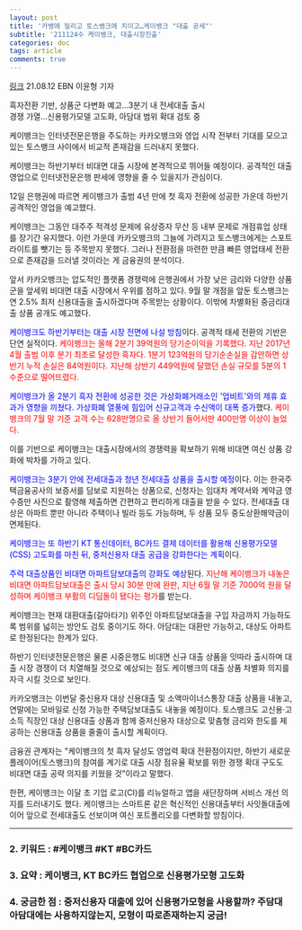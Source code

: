 ```yaml
---
layout: post
title: '카뱅에 밀리고 토스뱅크에 치이고…케이뱅크 "대출 공세"'
subtitle: '211124수 케이뱅크, 대출시장진출'
categories: doc
tags: article
comments: true
---
```


[링크](https://www.ebn.co.kr/news/view/1496123/?sc=Naver)
21.08.12 EBN 이윤형 기자   

흑자전환 기반, 상품군 다변화 예고…3분기 내 전세대출 출시   
경쟁 가열…신용평가모델 고도화, 아담대 범위 확대 검토 중   

케이뱅크는 인터넷전문은행을 주도하는 카카오뱅크와 영업 시작 전부터 기대를 모으고 있는 토스뱅크 사이에서 비교적 존재감을 드러내지 못했다.   

케이뱅크는 하반기부터 비대면 대출 시장에 본격적으로 뛰어들 예정이다. 공격적인 대출 영업으로 인터넷전문은행 판세에 영향을 줄 수 있을지가 관심이다.   

12일 은행권에 따르면 케이뱅크가 출범 4년 만에 첫 흑자 전환에 성공한 가운데 하반기 공격적인 영업을 예고했다.   

케이뱅크는 그동안 대주주 적격성 문제에 유상증자 무산 등 내부 문제로 개점휴업 상태를 장기간 유지했다. 이런 가운데 카카오뱅크의 그늘에 가려지고 토스뱅크에게는 스포트라이트를 뺏기는 등 주목받지 못했다. 그러나 전환점을 마련한 만큼 빠른 영업태세 전환으로 존재감을 드러낼 것이라는 게 금융권의 분석이다.   

앞서 카카오뱅크는 압도적인 플랫폼 경쟁력에 은행권에서 가장 낮은 금리와 다양한 상품군을 앞세워 비대면 대출 시장에서 우위를 점하고 있다. 9월 말 개점을 앞둔 토스뱅크는 연 2.5% 최저 신용대출을 출시하겠다며 주목받는 상황이다. 이밖에 차별화된 중금리대출 상품 공개도 예고했다.   

<span style="color:blue">케이뱅크도 하반기부터는 대출 시장 전면에 나설 방침</span>이다. 공격적 태세 전환의 기반은 단연 실적이다. <span style="color:red">케이뱅크는 올해 2분기 39억원의 당기순이익을 기록했다. 지난 2017년 4월 출범 이후 분기 최초로 달성한 흑자다. 1분기 123억원의 당기순손실을 감안하면 상반기 누적 손실은 84억원이다. 지난해 상반기 449억원에 달했던 손실 규모를 5분의 1 수준으로 떨어뜨렸다.</span>   

<span style="color:blue">케이뱅크가 올 2분기 흑자 전환에 성공한 것은 가상화폐거래소인 '업비트'와의 제휴 효과가 영향을 끼쳤다. 가상화폐 열풍에 힘입어 신규고객과 수신액이 대폭 증가</span>했다. <span style="color:red">케이뱅크의 7월 말 기준 고객 수는 628만명으로 올 상반기 들어서만 400만명 이상이 늘었다.</span>   

이를 기반으로 케이뱅크는 대출시장에서의 경쟁력을 확보하기 위해 비대면 여신 상품 강화에 박차를 가하고 있다.   

<span style="color:blue">케이뱅크는 3분기 안에 전세대출과 청년 전세대출 상품을 출시할 예정</span>이다. 이는 한국주택금융공사의 보증서를 담보로 지원하는 상품으로, 신청자는 임대차 계약서와 계약금 영수증만 사진으로 촬영해 제출하면 간편하고 편리하게 대출을 받을 수 있다. 전세대출 대상은 아파트 뿐만 아니라 주택이나 빌라 등도 가능하며, 두 상품 모두 중도상환해약금이 면제된다.   

<span style="color:blue">케이뱅크는 또 하반기 KT 통신데이터, BC카드 결제 데이터를 활용해 신용평가모델(CSS) 고도화를 마친 뒤, 중저신용자 대출 공급을 강화한다는 계획</span>이다.   

<span style="color:blue">주력 대출상품인 비대면 아파트담보대출의 강화도 예상</span>된다. <span style="color:red">지난해 케이뱅크가 내놓은 비대면 아파트담보대출은 출시 당시 30분 만에 완판, 지난 6월 말 기준 7000억 원을 달성하며 케이뱅크 부활의 디딤돌이 됐다는 평가</span>를 받는다.   

케이뱅크는 현재 대환대출(갈아타기) 위주인 아파트담보대출을 구입 자금까지 가능하도록 범위를 넓히는 방안도 검토 중이기도 하다. 아담대는 대환만 가능하고, 대상도 아파트로 한정된다는 한계가 있다.   

하반기 인터넷전문은행은 물론 시중은행도 비대면 신규 대출 상품을 잇따라 출시하며 대출 시장 경쟁이 더 치열해질 것으로 예상되는 점도 케이뱅크의 대출 상품 차별화 의지를 자극 시킬 것으로 보인다.   

카카오뱅크는 이번달 중신용자 대상 신용대출 및 소액마이너스통장 대출 상품을 내놓고, 연말에는 모바일로 신청 가능한 주택담보대출도 내놓을 예정이다. 토스뱅크도 고신용·고소득 직장인 대상 신용대출 상품과 함께 중저신용자 대상으로 맞춤형 금리와 한도를 제공하는 신용대출 상품을 줄줄이 출시할 계획이다.   

금융권 관계자는 "케이뱅크의 첫 흑자 달성도 영업력 확대 전환점이지만, 하반기 새로운 플레이어(토스뱅크)의 참여를 계기로 대출 시장 점유율 확보를 위한 경쟁 확대 구도도 비대면 대출 공략 의지를 키웠을 것"이라고 말했다.   

한편, 케이뱅크는 이달 초 기업 로고(CI)를 리뉴얼하고 앱을 새단장하며 서비스 개선 의지를 드러내기도 했다. 케이뱅크는 스마트론 같은 혁신적인 신용대출부터 사잇돌대출에 이어 앞으로 전세대출도 선보이며 여신 포트폴리오를 다변화할 방침이다.   
* * *

### 2. 키워드 : \#케이뱅크 \#KT \#BC카드
### 3. 요약 : 케이뱅크, KT BC카드 협업으로 신용평가모형 고도화
### 4. 궁금한 점 : 중저신용자 대출에 있어 신용평가모형을 사용할까? 주담대 아담대에는 사용하지않는지, 모형이 따로존재하는지 궁금!
